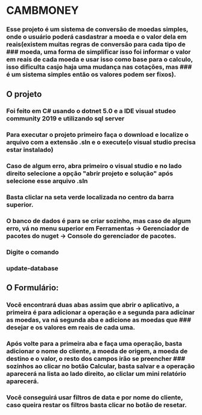 # CAMBMONEY


### Esse projeto é um sistema de conversão de moedas simples, onde o usuário poderá casdastrar a moeda e o valor dela em reais(existem muitas regras de conversão para cada tipo de ### moeda, uma forma de simplificar isso foi informar o valor em reais de cada moeda e usar isso como base para o calculo, isso dificulta casjo haja uma mudança nas cotações, mas ### é um sistema simples então os valores podem ser fixos).

## O projeto

### Foi feito em C# usando o dotnet 5.0 e a IDE visual studeo community 2019 e utilizando sql server
### Para executar o projeto primeiro faça o download e localize o arquivo com a extensão .sln e o execute(o visual studio precisa estar instalado)
### Caso de algum erro, abra primeiro o visual studio e no lado direito selecione a opção "abrir projeto e solução" após selecione esse arquivo .sln
### Basta cliclar na seta verde localizada no centro da barra superior.
### O banco de dados é para se criar sozinho, mas caso de algum erro, vá no menu superior em Ferramentas -> Gerenciador de pacotes do nuget -> Console do gerenciador de pacotes.
### Digite o comando
### update-database


## O Formulário:
### Você encontrará duas abas assim que abrir o aplicativo, a primeira é para adicionar a operação e a segunda para adicinar as moedas, va ná segunda aba e adicione as moedas que ### desejar e os valores em reais de cada uma.

### Após volte para a primeira aba e faça uma operação, basta adicionar o nome do cliente, a moeda de origem, a moeda de destino e o valor, o resto dos campos irão se preencher ### sozinhos ao clicar no botão Calcular, basta salvar e a operação aparecerá na lista ao lado direito, ao cliclar um mini relatório aparecerá.

### Você conseguirá usar filtros de data e por nome do cliente, caso queira restar os filtros basta clicar no botão de resetar.
